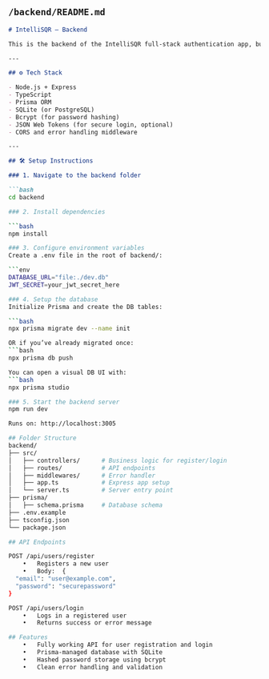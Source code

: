 ##  `/backend/README.md`

```md
# IntelliSQR – Backend

This is the backend of the IntelliSQR full-stack authentication app, built using **Node.js**, **Express**, **TypeScript**, and **Prisma** ORM.

---

## ⚙️ Tech Stack

- Node.js + Express
- TypeScript
- Prisma ORM
- SQLite (or PostgreSQL)
- Bcrypt (for password hashing)
- JSON Web Tokens (for secure login, optional)
- CORS and error handling middleware

---

## 🛠️ Setup Instructions

### 1. Navigate to the backend folder

```bash
cd backend

### 2. Install dependencies

```bash
npm install

### 3. Configure environment variables
Create a .env file in the root of backend/:

```env 
DATABASE_URL="file:./dev.db"
JWT_SECRET=your_jwt_secret_here

### 4. Setup the database
Initialize Prisma and create the DB tables:

```bash
npx prisma migrate dev --name init

OR if you’ve already migrated once:
```bash
npx prisma db push

You can open a visual DB UI with:
```bash 
npx prisma studio

### 5. Start the backend server
npm run dev

Runs on: http://localhost:3005

## Folder Structure
backend/
├── src/
│   ├── controllers/      # Business logic for register/login
│   ├── routes/           # API endpoints
│   ├── middlewares/      # Error handler
│   ├── app.ts            # Express app setup
│   └── server.ts         # Server entry point
├── prisma/
│   ├── schema.prisma     # Database schema
├── .env.example
├── tsconfig.json
└── package.json

## API Endpoints

POST /api/users/register
	•	Registers a new user
	•	Body:  {
  "email": "user@example.com",
  "password": "securepassword"
}

POST /api/users/login
	•	Logs in a registered user
	•	Returns success or error message

## Features
	•	Fully working API for user registration and login
	•	Prisma-managed database with SQLite
	•	Hashed password storage using bcrypt
	•	Clean error handling and validation


